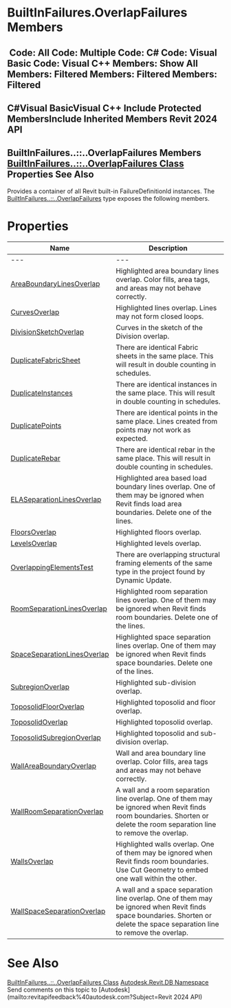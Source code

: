 # BuiltInFailures.OverlapFailures Members

﻿
 Code: All Code: Multiple Code: C# Code: Visual Basic Code: Visual C++  Members: Show All Members: Filtered Members: Filtered Members: Filtered   
---  
C#Visual BasicVisual C++
Include Protected MembersInclude Inherited Members
Revit 2024 API  
---  
BuiltInFailures..::..OverlapFailures Members  
[BuiltInFailures..::..OverlapFailures Class](b5f85718-fcb7-9396-e706-6d04f0c25c34.md "BuiltInFailures.OverlapFailures Class") Properties See Also  
---  
Provides a container of all Revit built-in FailureDefinitionId instances.
The [BuiltInFailures..::..OverlapFailures](b5f85718-fcb7-9396-e706-6d04f0c25c34.md "BuiltInFailures.OverlapFailures Class") type exposes the following members.
# Properties
| Name | Description |
| --- | --- |
| --- | --- | --- |
| [AreaBoundaryLinesOverlap](49b8388d-a045-48d8-3cc0-899d75dfb754.md "AreaBoundaryLinesOverlap Property") | Highlighted area boundary lines overlap. Color fills, area tags, and areas may not behave correctly. |
| [CurvesOverlap](b82f576f-163c-d370-bed9-951193acfc07.md "CurvesOverlap Property") | Highlighted lines overlap. Lines may not form closed loops. |
| [DivisionSketchOverlap](d294391d-151a-89ee-34eb-f0725768ff1a.md "DivisionSketchOverlap Property") | Curves in the sketch of the Division overlap. |
| [DuplicateFabricSheet](299e648f-5808-ee61-aa6b-468dffb5a050.md "DuplicateFabricSheet Property") | There are identical Fabric sheets in the same place. This will result in double counting in schedules. |
| [DuplicateInstances](2eeccaa4-2e8b-ee4f-de30-9d75d31fc4e3.md "DuplicateInstances Property") | There are identical instances in the same place. This will result in double counting in schedules. |
| [DuplicatePoints](fcc40b7f-3740-f797-0fcb-a22bd2b98bcd.md "DuplicatePoints Property") | There are identical points in the same place. Lines created from points may not work as expected. |
| [DuplicateRebar](c78f3400-20f1-b9d2-efb4-e4eda9765d42.md "DuplicateRebar Property") | There are identical rebar in the same place. This will result in double counting in schedules. |
| [ELASeparationLinesOverlap](577baeef-b75f-877b-5ee1-ff2ed892d7fd.md "ELASeparationLinesOverlap Property") | Highlighted area based load boundary lines overlap. One of them may be ignored when Revit finds load area boundaries. Delete one of the lines. |
| [FloorsOverlap](76d91468-6173-efc2-01e6-c4f76280eae2.md "FloorsOverlap Property") | Highlighted floors overlap. |
| [LevelsOverlap](2881d7ee-e470-3f24-e219-3f5818435db7.md "LevelsOverlap Property") | Highlighted levels overlap. |
| [OverlappingElementsTest](f4c75062-03bf-4bc8-175e-c9c92bf02bbd.md "OverlappingElementsTest Property") | There are overlapping structural framing elements of the same type in the project found by Dynamic Update. |
| [RoomSeparationLinesOverlap](a63a1a21-d01c-f778-3481-a9d0901037bb.md "RoomSeparationLinesOverlap Property") | Highlighted room separation lines overlap. One of them may be ignored when Revit finds room boundaries. Delete one of the lines. |
| [SpaceSeparationLinesOverlap](072b35eb-44b7-75f3-6a41-70cca19782e7.md "SpaceSeparationLinesOverlap Property") | Highlighted space separation lines overlap. One of them may be ignored when Revit finds space boundaries. Delete one of the lines. |
| [SubregionOverlap](93bd1c88-4b43-4de8-f516-901da4b5a0e7.md "SubregionOverlap Property") | Highlighted sub-division overlap. |
| [ToposolidFloorOverlap](773408da-1424-d3c6-d9bd-16a6ad975bd2.md "ToposolidFloorOverlap Property") | Highlighted toposolid and floor overlap. |
| [ToposolidOverlap](da80c265-cd05-c353-f53b-02c63870fd5d.md "ToposolidOverlap Property") | Highlighted toposolid overlap. |
| [ToposolidSubregionOverlap](352df961-884e-6e9f-013e-23662b0444ee.md "ToposolidSubregionOverlap Property") | Highlighted toposolid and sub-division overlap. |
| [WallAreaBoundaryOverlap](9c28cfed-0568-e1a6-acf0-1ba9dbf1fc45.md "WallAreaBoundaryOverlap Property") | Wall and area boundary line overlap. Color fills, area tags and areas may not behave correctly. |
| [WallRoomSeparationOverlap](ef4cbc39-8128-9e08-0704-747af60db504.md "WallRoomSeparationOverlap Property") | A wall and a room separation line overlap. One of them may be ignored when Revit finds room boundaries. Shorten or delete the room separation line to remove the overlap. |
| [WallsOverlap](e6c930d3-51a7-4c77-b847-74250154821a.md "WallsOverlap Property") | Highlighted walls overlap. One of them may be ignored when Revit finds room boundaries. Use Cut Geometry to embed one wall within the other. |
| [WallSpaceSeparationOverlap](a2eae757-96d3-9d1c-044c-439ddfb19bdd.md "WallSpaceSeparationOverlap Property") | A wall and a space separation line overlap. One of them may be ignored when Revit finds space boundaries. Shorten or delete the space separation line to remove the overlap. |

# See Also
[BuiltInFailures..::..OverlapFailures Class](b5f85718-fcb7-9396-e706-6d04f0c25c34.md "BuiltInFailures.OverlapFailures Class")
[Autodesk.Revit.DB Namespace](87546ba7-461b-c646-cbb1-2cb8f5bff8b2.md "Autodesk.Revit.DB Namespace")
Send comments on this topic to [Autodesk](mailto:revitapifeedback%40autodesk.com?Subject=Revit 2024 API)